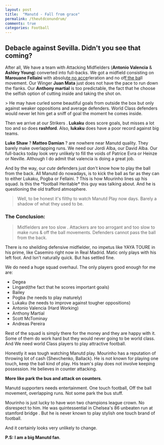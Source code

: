 ```yaml
---
layout: post
title:  "Manutd - Fall from grace"
permalink: /theutdconundrum/
comments: true
categories: Football
---
```



## Debacle against Sevilla. Didn't you see that coming? 

<p>After all, We have a team with Attacking Midfielders (<b>Antonio Valencia</b> & <b>Ashley Young</b>) converted into full-backs. We got a midfield consisting on <b>Marouane Fellaini</b> with absolu<u>te no acce</u>rleration and no of<u>f the ba</u>ll movement. Our Winger <b>Juan Mata</b> just does not have the pace to run down the flanks. Our <b>Anthony martial</b> is too predictable, the fact that he choose the selfish option of cutting inside and taking the shot on. 
</p>    
> He may have curled some beautiful goals from outside the box but only against weaker oppositions and average defenders. World Class defenders would never let him get a sniff of goal the moment he comes inside.


<p>Then we arrive at our Strikers . <b>Lukaku</b> does score goals, but misses a lot too and so does <b>rashford</b>. Also, <b>lukaku</b> does have a poor record against big teams. 
</p>  

<p> <b>Luke Shaw</b> ? <b>Matteo Damian</b> ? are nowhere near Manutd quality. They barely make overlapping runs. We need our Jordi Alba, our David Alba. Our full-backs today look very unlikely to fill the voids of Patrice Evra or Heinze or Neville. Although I do admit that valencia is doing a great job.
</p>

<p>And by the way, our <i>cute</i> defenders just don't know how to play the ball from the back. All Manutd do nowadays, is to kick the ball as far as they can to either Lukaku, Pogba or Fellaini. ? This is how Mourinho lines up his squad. Is this the *football Heritable* this guy was talking about. And he is questioning the old trafford atmosphere. 
</p>

> Well, to be honest it's filthy to watch Manutd Play now days. Barely a shadow of what they used to be.


### The Conclusion: 

> Midfielders are too slow . 
> Attackers are too arrogant and too slow to make runs & off the ball movements.
> Defenders cannot pass the ball from the back. 

There is no sheilding defensive midfielder, no impetus like YAYA TOURE in his prime, like Casemiro right now in Real Madrid.
Matic only plays with his left foot. And Isn't naturally quick. But has settled fine. 
<p>
We do need a huge squad overhaul. The only players good enough for me are:
<ul>
    <li>Degea</li> 
    <li>Lingard(the fact that he scores important goals)</li>
    <li>Bailey</li>
    <li>Pogba (he needs to play maturely)</li>
    <li>Lukaku (he needs to improve against tougher oppositions)</li>
    <li>Antonio Valencia (Hard Working)</li>
    <li>Anthony Martial</li>
    <li>Scott McTominay</li>
    <li>Andreas Pereira</li>
 </ul>

Rest of the squad is simply there for the money and they are happy with it. Some of them do work hard but they would never going to be world class. And We need world Class players to play attractive football.
</p>

Honestly it was tough watching Manutd play. Mourinho has a reputation of throwing lot of cash (Shevchenko, Ballack). He is not known for playing one touch, keep the ball kind of play. His team's play does not involve keeping possession. He believes in counter attacking. 

**More like park the bus and attack on counters**. 

Manutd supporters needs entertainment. One touch football, Off the ball movement, overlapping runs.
Not some park the bus stuff.

Mourinho is just lucky to have won two champions league crown. No disrespect to him. He was quintessential in Chelsea's 86 unbeaten run at stamford bridge . But he is never known to play stylish one touch brand of football. 

And it certainly looks very unlikely to change. 

**P.S: I am a big Manutd fan**.

                            
